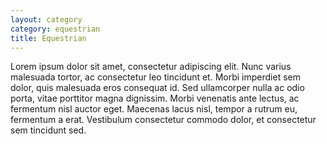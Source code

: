 ```yaml
---
layout: category
category: equestrian
title: Equestrian
---
```


Lorem ipsum dolor sit amet, consectetur adipiscing elit. Nunc varius malesuada tortor, ac consectetur leo tincidunt et. Morbi imperdiet sem dolor, quis malesuada eros consequat id. Sed ullamcorper nulla ac odio porta, vitae porttitor magna dignissim. Morbi venenatis ante lectus, ac fermentum nisl auctor eget. Maecenas lacus nisl, tempor a rutrum eu, fermentum a erat. Vestibulum consectetur commodo dolor, et consectetur sem tincidunt sed.